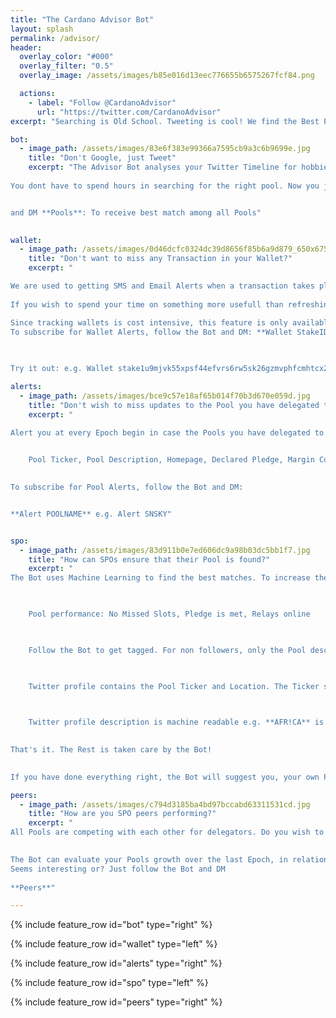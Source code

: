 ```yaml
---
title: "The Cardano Advisor Bot"
layout: splash
permalink: /advisor/
header:
  overlay_color: "#000"
  overlay_filter: "0.5"
  overlay_image: /assets/images/b85e016d13eec776655b6575267fcf84.png

  actions:
    - label: "Follow @CardanoAdvisor"
      url: "https://twitter.com/CardanoAdvisor"
excerpt: "Searching is Old School. Tweeting is cool! We find the Best Pools that match you interests automatically"

bot:
  - image_path: /assets/images/83e6f383e99366a7595cb9a3c6b9699e.jpg
    title: "Don't Google, just Tweet"
    excerpt: "The Advisor Bot analyses your Twitter Timeline for hobbies, interests, location etc. and matches it to the Timeline of all Pools. The results are then sorted by Pool performance based on Stake size, Pledge, Margin and other KPIs to finally present you the Top 5 Pools that qualify for your further attention. 
 
You dont have to spend hours in searching for the right pool. Now you just need to follow the Bot 


and DM **Pools**: To receive best match among all Pools"

 
wallet:
  - image_path: /assets/images/0d46dcfc0324dc39d8656f85b6a9d879_650x675.png
    title: "Don't want to miss any Transaction in your Wallet?"
    excerpt: "

We are used to getting SMS and Email Alerts when a transaction takes place in our Bank Account or Credit Card. But no one Alerts us when a transaction takes place in our Wallet - like on a NFT airdrop or when you receive a expected payment.
 
If you wish to spend your time on something more usefull than refreshing your wallet balance then subscribe to @CardanoAdvisor

Since tracking wallets is cost intensive, this feature is only available to SNSKY Pool delegators.
To subscribe for Wallet Alerts, follow the Bot and DM: **Wallet StakeID** . Whenever there is a transaction, the Bot will send you a DM mentioning the new Wallet Balance.

 
 
Try it out: e.g. Wallet stake1u9mjvk55xpsf44efvrs6rw5sk26gzmvphfcmhtcx2g0av7gqftnmq"

alerts:
  - image_path: /assets/images/bce9c57e18af65b014f70b3d670e059d.jpg
    title: "Don't wish to miss updates to the Pool you have delegated to e.g. increase in Margin and Costs?"
    excerpt: "

Alert you at every Epoch begin in case the Pools you have delegated to change their Data. At the moment the following Data is being monitored:

    
    Pool Ticker, Pool Description, Homepage, Declared Pledge, Margin Cost, Fixed Cost
 

To subscribe for Pool Alerts, follow the Bot and DM: 


**Alert POOLNAME** e.g. Alert SNSKY" 


spo:
  - image_path: /assets/images/83d911b0e7ed606dc9a98b03dc5bb1f7.jpg
    title: "How can SPOs ensure that their Pool is found?"
    excerpt: "
The Bot uses Machine Learning to find the best matches. To increase the chance that your Pool is found, please consider the following:

 

    Pool performance: No Missed Slots, Pledge is met, Relays online

 

    Follow the Bot to get tagged. For non followers, only the Pool description Metadata is analyzed but not the Timeline

 

    Twitter profile contains the Pool Ticker and Location. The Ticker should ideally be a separate word e.g. **SNSKY Pool** and not **SNSKYPool**

 

    Twitter profile description is machine readable e.g. **AFR!CA** is not recognised **Africa**

 
That's it. The Rest is taken care by the Bot!

 
If you have done everything right, the Bot will suggest you, your own Pool as one of the best matches. Test it out!"

peers:
  - image_path: /assets/images/c794d3185ba4bd97bccabd63311531cd.jpg
    title: "How are you SPO peers performing?"
    excerpt: "
All Pools are competing with each other for delegators. Do you wish to know, how your growth is in comparision to your immediate peer Pools?

 
The Bot can evaluate your Pools growth over the last Epoch, in relation to other Pools close to you with similar Stake.
Seems interesting or? Just follow the Bot and DM
 
**Peers**"

---
```


{% include feature_row id="bot" type="right" %}

{% include feature_row id="wallet" type="left" %}

{% include feature_row id="alerts" type="right" %}

{% include feature_row id="spo" type="left" %}

{% include feature_row id="peers" type="right" %}
